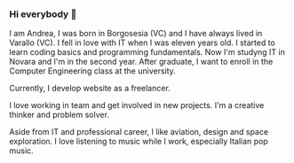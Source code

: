### Hi everybody 👋
I am Andrea, I was born in Borgosesia (VC) and I have always lived in Varallo (VC).
I fell in love with IT when I was eleven years old. I started to learn coding basics and programming fundamentals.
Now I'm studyng IT in Novara and I'm in the second year.
After graduate, I want to enroll in the Computer Engineering class at the university.

Currently, I develop website as a freelancer.

I love working in team and get involved in new projects. I'm a creative thinker and problem solver.

Aside from IT and professional career, I like aviation, design and space exploration. I love listening to music while I work, especially Italian pop music.

<!--
**andrea-artuso/andrea-artuso** is a ✨ _special_ ✨ repository because its `README.md` (this file) appears on your GitHub profile.

Here are some ideas to get you started:

- 🔭 I’m currently working on ...
- 🌱 I’m currently learning ...
- 👯 I’m looking to collaborate on ...
- 🤔 I’m looking for help with ...
- 💬 Ask me about ...
- 📫 How to reach me: ...
- 😄 Pronouns: ...
- ⚡ Fun fact: ...
-->
